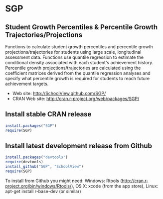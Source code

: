 SGP 
===


Student Growth Percentiles & Percentile Growth Trajectories/Projections
-----------------------------------------------------------------------

Functions to calculate student growth percentiles and percentile growth projections/trajectories for students using large scale, longitudinal assessment 
data. Functions use quantile regression to estimate the conditional density associated with each student's 
achievement history. Percentile growth projections/trajectories are calculated using the coefficient matrices derived from the quantile 
regression analyses and specify what percentile growth is required for students to reach future achievement targets.

* Web site: http://SchoolView.github.com/SGP/
* CRAN Web site: http://cran.r-project.org/web/packages/SGP/


Install stable CRAN release
---------------------------

```R 
install.packages("SGP")
require(SGP)
```



Install latest development release from Github
----------------------------------------------

```R 
install.packages("devtools")
require(devtools)
install_github("SGP", "SchoolView")
require(SGP)
```

To install from Github you might need: Windows: Rtools (http://cran.r-project.org/bin/windows/Rtools/), OS X: xcode (from the app store),
Linux: apt-get install r-base-dev (or similar)

